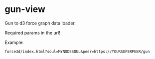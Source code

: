 # gun-view
Gun to d3 force graph data loader.

Required params in the url!

Example:

`force3d/index.html?soul=MYNODESOUL&peer=https://YOURSUPERPEER/gun`
